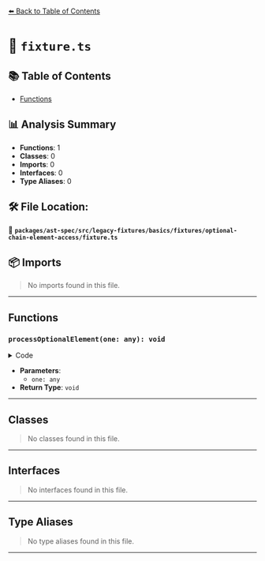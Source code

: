 [⬅️ Back to Table of Contents](../../../../../../../index.md)

# 📄 `fixture.ts`

## 📚 Table of Contents

- [Functions](#functions)

## 📊 Analysis Summary

- **Functions**: 1
- **Classes**: 0
- **Imports**: 0
- **Interfaces**: 0
- **Type Aliases**: 0

## 🛠️ File Location:
📂 **`packages/ast-spec/src/legacy-fixtures/basics/fixtures/optional-chain-element-access/fixture.ts`**

## 📦 Imports

> No imports found in this file.


---

## Functions

### `processOptionalElement(one: any): void`

<details><summary>Code</summary>

```ts
function processOptionalElement(one?: any) {
  one?.[2];
  one?.[2][3];
  one[2]?.[3];
  one[2]?.[3];
  one[2]?.[3][4];
  one[2]?.[3]?.[4];
}
```
</details>

- **Parameters**:
  - `one: any`
- **Return Type**: `void`

---

## Classes

> No classes found in this file.


---

## Interfaces

> No interfaces found in this file.


---

## Type Aliases

> No type aliases found in this file.


---
